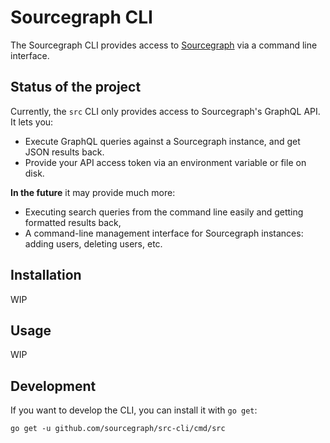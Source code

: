 # Sourcegraph CLI

The Sourcegraph CLI provides access to [Sourcegraph](https://sourcegraph.com) via a command line interface.

## Status of the project

Currently, the `src` CLI only provides access to Sourcegraph's GraphQL API. It lets you:

- Execute GraphQL queries against a Sourcegraph instance, and get JSON results back.
- Provide your API access token via an environment variable or file on disk.

**In the future** it may provide much more:

- Executing search queries from the command line easily and getting formatted results back,
- A command-line management interface for Sourcegraph instances: adding users, deleting users, etc.

## Installation

WIP

## Usage

WIP

## Development

If you want to develop the CLI, you can install it with `go get`:

```
go get -u github.com/sourcegraph/src-cli/cmd/src
```

